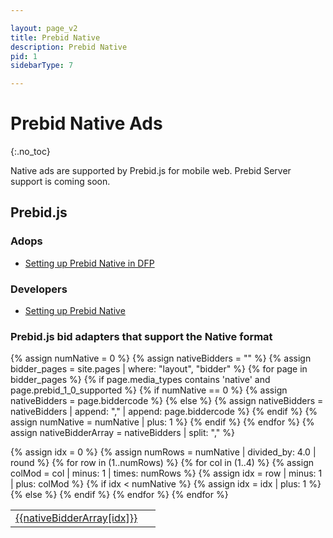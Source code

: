 ```yaml
---

layout: page_v2
title: Prebid Native
description: Prebid Native
pid: 1
sidebarType: 7

---
```


# Prebid Native Ads
{:.no_toc}

Native ads are supported by Prebid.js for mobile web. Prebid Server support is coming soon.

## Prebid.js

### Adops

- [Setting up Prebid Native in DFP](/adops/setting-up-prebid-native-in-dfp.html)

### Developers

- [Setting up Prebid Native](/dev-docs/show-native-ads.html)

### Prebid.js bid adapters that support the Native format

{% assign numNative = 0 %}
{% assign nativeBidders = "" %}
{% assign bidder_pages = site.pages | where: "layout", "bidder" %}
{% for page in bidder_pages %}
{% if page.media_types contains 'native' and page.prebid_1_0_supported %}
   {% if numNative == 0 %}
        {% assign nativeBidders = page.biddercode %}
   {% else %}
        {% assign nativeBidders = nativeBidders | append: "," | append: page.biddercode %}
   {% endif %}
   {% assign numNative = numNative | plus: 1 %}
{% endif %}
{% endfor %}
{% assign nativeBidderArray = nativeBidders | split: "," %}

<table class="table table-bordered table-striped">
<tbody>
{% assign idx = 0 %}
{% assign numRows = numNative | divided_by: 4.0 | round %}
{% for row in (1..numRows) %}
<tr>
{% for col in (1..4) %}
{% assign colMod = col | minus: 1 | times: numRows %}
{% assign idx = row | minus: 1 | plus: colMod %}
{% if idx < numNative %}
<td> <a href="/dev-docs/bidders.html#{{nativeBidderArray[idx]}}">{{nativeBidderArray[idx]}}</a> </td>
{% assign idx = idx | plus: 1 %}
{% else %}
<td>&nbsp;</td>
{% endif %}
{% endfor %}
</tr>
{% endfor %}
</tbody>
</table>
